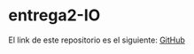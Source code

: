 # entrega2-IO

El link de este repositorio es el siguiente: [GitHub](https://github.com/joseluis031/entrega2-IO.git)

